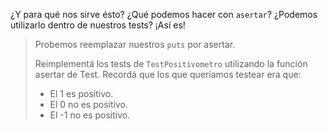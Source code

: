 ¿Y para qué nos sirve ésto? ¿Qué podemos hacer con `asertar`? ¿Podemos utilizarlo dentro de nuestros tests? ¡Así es! 

> Probemos reemplazar nuestros `puts` por asertar.  
> 
> Reimplementá los tests de `TestPositivometro` utilizando la función asertar de Test. Recordá que los que queríamos testear era que:
> 
> * El 1 es positivo.
> * El 0 no es positivo.
> * El -1 no es positivo.


